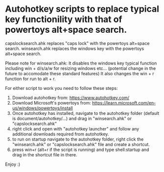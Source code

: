 # Autohotkey scripts to replace typical key functionility with that of powertoys alt+space search.
capslocksearch.ahk replaces "caps lock" with the powertoys alt+space search.
winsearch.ahk replaces the windows key with the powertoys alt+space search.

Please note for winsearch.ahk: It disables the windows key typical function including win + d/s/a/w for resizing windows etc... (potential change in the future to accomodate these standard features) It also changes the win + r function for run to alt + r. 

For either script to work you need to follow these steps:
1. Download autohotkey from: https://www.autohotkey.com/
2. Download Microsoft's powertoys from: https://learn.microsoft.com/en-us/windows/powertoys/install
3. Once autohotkey has installed, navigate to the autohotkey folder (default is document/autohotkey/...) and drag in "winsearch.ahk" or "capslocksearch.ahk"
4. right click and open with "autohotkey launcher" and follow any additional downloads required from autohotkey.
5. to run on startup navigate to the autohotkey folder, right click the "winsearch.ahk" or "capslocksearch.ahk" file and create a shortcut.
6. press win+r (alt+r if the script is running) and type shell:startup and drag in the shortcut file in there.

Enjoy :)
